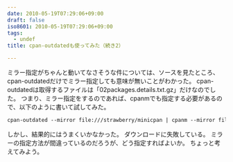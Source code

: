 ```yaml
---
date: 2010-05-19T07:29:06+09:00
draft: false
iso8601: 2010-05-19T07:29:06+09:00
tags:
  - undef
title: cpan-outdatedも使ってみた（続き2）

---
```


<p>ミラー指定がちゃんと動いてなさそうな件については、ソースを見たところ、cpan-outdatedだけでミラー指定しても意味が無いことがわかった。
cpan-outdatedは取得するファイルは「02packages.details.txt.gz」だけなのでした。
つまり、ミラー指定をするのであれば、cpanmでも指定する必要があるので、以下のように書いて試してみた。</p>

```default
cpan-outdated --mirror file:///strawberry/minicpan | cpanm --mirror file:///stwawberry/minicpan
```

<p>しかし、結果的にはうまくいかなかった。
ダウンロードに失敗している。
ミラーの指定方法が間違っているのだろうが、どう指定すればよいか。
ちょっと考えてみよう。</p>
    	